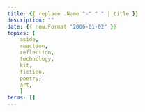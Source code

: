 ```yaml
---
title: {{ replace .Name "-" " " | title }}
description: ""
date: {{ now.Format "2006-01-02" }}
topics: [
    aside,
    reaction,
    reflection,
    technology,
    kit,
    fiction,
    poetry,
    art,
    ]
terms: []
---
```

